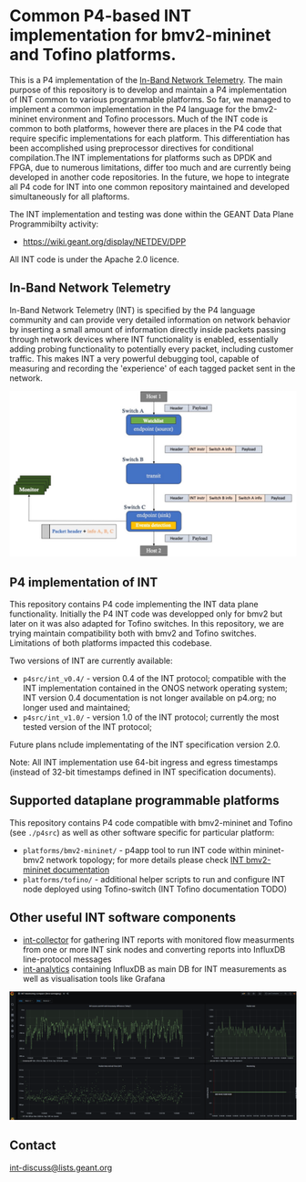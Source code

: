 Common P4-based INT implementation for bmv2-mininet and Tofino platforms.
===========================================================================
This is a P4 implementation of the [In-Band Network Telemetry](https://p4.org/specs/). The main purpose of this repository is to develop and maintain a P4 implementation of INT common to various programmable platforms. So far, we managed to implement a common implementation in the P4 language for the bmv2-mininet environment and Tofino processors. Much of the INT code is common to both platforms, however there are places in the P4 code that require specific implementations for each platform. This differentiation has been accomplished using preprocessor directives for conditional compilation.The INT implementations for platforms such as DPDK and FPGA, due to numerous limitations, differ too much and are currently being developed in another code repositories. In the future, we hope to integrate all P4 code for INT into one common repository maintained and developed simultaneously for all plaftorms.

The INT implementation and testing was done within the GEANT Data Plane Programmibilty activity:
* https://wiki.geant.org/display/NETDEV/DPP

All INT code is under the Apache 2.0 licence.


In-Band Network Telemetry
------
In-Band Network Telemetry (INT)  is specified by the P4 language community and can provide very detailed information on network behavior by inserting a small amount of information directly inside packets passing through network devices where INT functionality is enabled, essentially adding probing functionality to potentially every packet, including customer traffic. 
This makes INT a very powerful debugging tool, capable of measuring and recording the 'experience' of each tagged packet sent in the network.

![INT workflow](docs/int-workflow.png)


P4 implementation of INT
------
This repository contains P4 code implementing the INT data plane functionality. Initially the P4 INT code was developped only for bmv2 but later on it was also adapted for Tofino switches. 
In this repository, we are trying maintain compatibility both with bmv2 and Tofino switches. Limitations of both platforms impacted this codebase.

Two versions of INT are currently available:
- `p4src/int_v0.4/` - version 0.4 of the INT protocol; compatible with the INT implementation contained in the ONOS network operating system; INT version 0.4 documentation is not longer available on p4.org; no longer used and maintained;
- `p4src/int_v1.0/` - version 1.0 of the INT protocol; currently the most tested version of the INT protocol;

Future plans nclude implementating of the INT specification version 2.0.

Note: All INT implementation use 64-bit ingress and egress timestamps (instead of 32-bit timestamps defined in INT specification documents).


Supported dataplane programmable platforms
-----
This repository contains P4 code compatible with bmv2-mininet and Tofino (see `./p4src`) as well as other software specific for particular platform:
- `platforms/bmv2-mininet/` - p4app tool to run INT code within mininet-bmv2 network topology; for more details please check [INT bmv2-mininet documentation](platforms/bmv2-mininet/README.md)
- `platforms/tofino/` - additional helper scripts to run and configure INT node deployed using Tofino-switch (INT Tofino documentation TODO)


Other useful INT software components
----
- [int-collector](https://github.com/GEANT-DataPlaneProgramming/int-collector) for gathering INT reports with monitored flow measurments from one or more INT sink nodes and converting reports into InfluxDB line-protocol messages
- [int-analytics](https://github.com/GEANT-DataPlaneProgramming/int-analytics) containing InfluxDB as main DB for INT measurements as well as visualisation tools like Grafana

![The INT monitoring of the int-p4app network flow ](docs/int-p4app-visualisation.png)


Contact
---------
int-discuss@lists.geant.org


